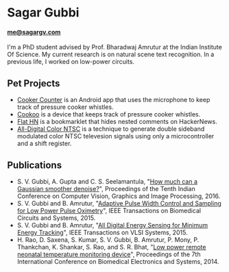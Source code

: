 # Sagar Gubbi
#### me@sagargv.com

I'm a PhD student advised by Prof. Bharadwaj Amrutur at the Indian Institute
Of Science. My current research is on natural scene text recognition. In a
previous life, I worked on low-power circuits.

## Pet Projects
- [Cooker Counter](https://play.google.com/store/apps/details?id=com.sagargv.cookercounter) is an Android app that uses the microphone to keep track of pressure cooker whistles.
- [Cookoo](http://www.sagargv.com/proj/cookoo) is a device that keeps track of pressure cooker whistles.
- [Flat HN](http://www.sagargv.com/proj/flathn) is a bookmarklet that hides nested comments on HackerNews.
- [All-Digital Color NTSC](http://www.sagargv.com/proj/ntsc) is a technique to generate double sideband modulated color NTSC televesion signals using only a microcontroller and a shift register.

## Publications
- S. V. Gubbi, A. Gupta and C. S. Seelamantula, "[How much can a Gaussian smoother denoise?](http://dl.acm.org/citation.cfm?id=3010027)", Proceedings of the Tenth Indian Conference on Computer Vision, Graphics and Image Processing, 2016.
- S. V. Gubbi and B. Amrutur, "[Adaptive Pulse Width Control and Sampling for Low Power Pulse Oximetry](http://ieeexplore.ieee.org/xpl/articleDetails.jsp?arnumber=6846367)", IEEE Transactions on Biomedical Circuits and Systems, 2015.
- S. V. Gubbi and B. Amrutur, "[All Digital Energy Sensing for Minimum Energy Tracking](http://ieeexplore.ieee.org/xpl/articleDetails.jsp?arnumber=6814884)", IEEE Transactions on VLSI Systems, 2015.
- H. Rao, D. Saxena, S. Kumar, S. V. Gubbi, B. Amrutur, P. Mony, P. Thankchan, K. Shankar, S. Rao, and S. R. Bhat, "[Low power remote neonatal temperature monitoring device](http://chips.ece.iisc.ernet.in/images/2/25/BIODEVICES_2014_24.pdf)", Proceedings of the 7th International Conference on Biomedical Electronics and Systems, 2014.
